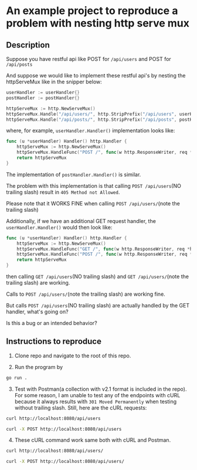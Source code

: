 # An example project to reproduce a problem with nesting http serve mux

## Description

Suppose you have restful api like  POST for  `/api/users` and POST for `/api/posts`

And suppose we  would like to implement these restful api's by nesting the httpServeMux like in the snipper below:

```go
userHandler := userHandler{}
postHandler := postHandler{}

httpServeMux := http.NewServeMux()
httpServeMux.Handle("/api/users/", http.StripPrefix("/api/users", userHandler.Handler())
httpServeMux.Handle("/api/posts/", http.StripPrefix("/api/posts", postHandler.Handler()
```

where, for example, `userHandler.Handler()`  implementation looks like:

```go
func (u *userHandler) Handler() http.Handler {
    httpServeMux := http.NewServeMux()
    httpServeMux.HandleFunc("POST /", func(w http.ResponseWriter, req *http.Request) { /* should handle POST /api/users */ }
    return httpServeMux
}
```

The implementation of `postHandler.Handler()` is similar.

The problem with this implementation is that calling `POST /api/users`(NO trailing slash) result in `405 Method not Allowed`.

Please note that it WORKS FINE when calling  `POST /api/users/`(note the trailing slash)

Additionally, if we have an additional GET request handler, the `userHandler.Handler()` would then look like:

```go
func (u *userHandler) Handler() http.Handler {
    httpServeMux := http.NewServeMux()
    httpServeMux.HandleFunc("GET /", func(w http.ResponseWriter, req *http.Request) { /* should handle GET /api/users */ }
    httpServeMux.HandleFunc("POST /", func(w http.ResponseWriter, req *http.Request) { /* should handle POST /api/users */ }
    return httpServeMux
}
```

then calling `GET /api/users`(NO trailing slash) and `GET /api/users/`(note the trailing slash) are working.

Calls to `POST /api/users/`(note the trailing slash) are working fine. 

But calls  `POST /api/users`(NO trailing slash)
are actually handled by the GET handler, what's going on?

Is this a bug or an intended behavior?

## Instructions to reproduce

1. Clone repo and navigate to the root of this repo.

2. Run the program by

```bash
go run .
```

3. Test with Postman(a collection with v2.1 format is included in the repo). 
For some reason, I am unable to test any of the endpoints with cURL because it always results with `301 Moved Permanently`
when testing without trailing slash. Still, here are the cURL requests:

```bash
curl http://localhost:8080/api/users
```

```bash
curl -X POST http://localhost:8080/api/users
```

4. These cURL command work same both with cURL and Postman.

```bash
curl http://localhost:8080/api/users/
```

```bash
curl -X POST http://localhost:8080/api/users/
```
